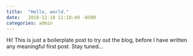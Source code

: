 ```yaml
---
title:  "Hello, world."
date:   2018-12-18 11:18:49 -0500
categories: admin
---
```

Hi!
This is just a boilerplate post to try out the blog, before I have written
any meaningful first post.
Stay tuned...